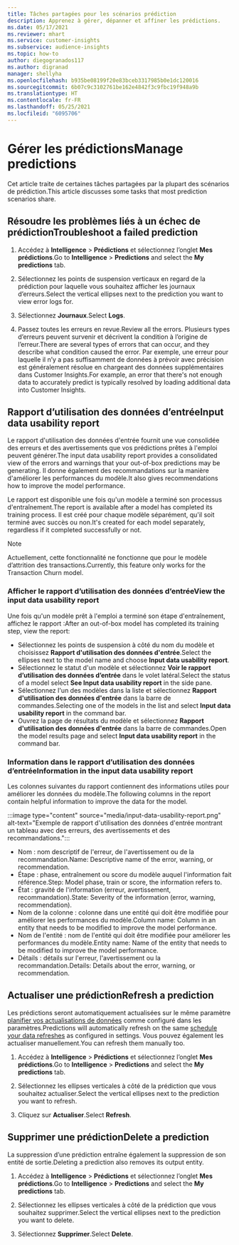 ```yaml
---
title: Tâches partagées pour les scénarios prédiction
description: Apprenez à gérer, dépanner et affiner les prédictions.
ms.date: 05/17/2021
ms.reviewer: mhart
ms.service: customer-insights
ms.subservice: audience-insights
ms.topic: how-to
author: diegogranados117
ms.author: digranad
manager: shellyha
ms.openlocfilehash: b935be08199f20e83bceb3317985b0e1dc120016
ms.sourcegitcommit: 6b07c9c3102761be162e4842f3c9fbc19f948a9b
ms.translationtype: HT
ms.contentlocale: fr-FR
ms.lasthandoff: 05/25/2021
ms.locfileid: "6095706"
---
```

# <a name="manage-predictions"></a><span data-ttu-id="b4808-103">Gérer les prédictions</span><span class="sxs-lookup"><span data-stu-id="b4808-103">Manage predictions</span></span>

<span data-ttu-id="b4808-104">Cet article traite de certaines tâches partagées par la plupart des scénarios de prédiction.</span><span class="sxs-lookup"><span data-stu-id="b4808-104">This article discusses some tasks that most prediction scenarios share.</span></span>

## <a name="troubleshoot-a-failed-prediction"></a><span data-ttu-id="b4808-105">Résoudre les problèmes liés à un échec de prédiction</span><span class="sxs-lookup"><span data-stu-id="b4808-105">Troubleshoot a failed prediction</span></span>

1. <span data-ttu-id="b4808-106">Accédez à **Intelligence** > **Prédictions** et sélectionnez l’onglet **Mes prédictions**.</span><span class="sxs-lookup"><span data-stu-id="b4808-106">Go to **Intelligence** > **Predictions** and select the **My predictions** tab.</span></span>

1. <span data-ttu-id="b4808-107">Sélectionnez les points de suspension verticaux en regard de la prédiction pour laquelle vous souhaitez afficher les journaux d’erreurs.</span><span class="sxs-lookup"><span data-stu-id="b4808-107">Select the vertical ellipses next to the prediction you want to view error logs for.</span></span>

1. <span data-ttu-id="b4808-108">Sélectionnez **Journaux**.</span><span class="sxs-lookup"><span data-stu-id="b4808-108">Select **Logs**.</span></span>

1. <span data-ttu-id="b4808-109">Passez toutes les erreurs en revue.</span><span class="sxs-lookup"><span data-stu-id="b4808-109">Review all the errors.</span></span> <span data-ttu-id="b4808-110">Plusieurs types d’erreurs peuvent survenir et décrivent la condition à l’origine de l’erreur.</span><span class="sxs-lookup"><span data-stu-id="b4808-110">There are several types of errors that can occur, and they describe what condition caused the error.</span></span> <span data-ttu-id="b4808-111">Par exemple, une erreur pour laquelle il n’y a pas suffisamment de données à prévoir avec précision est généralement résolue en chargeant des données supplémentaires dans Customer Insights.</span><span class="sxs-lookup"><span data-stu-id="b4808-111">For example, an error that there's not enough data to accurately predict is typically resolved by loading additional data into Customer Insights.</span></span>

## <a name="input-data-usability-report"></a><span data-ttu-id="b4808-112">Rapport d’utilisation des données d’entrée</span><span class="sxs-lookup"><span data-stu-id="b4808-112">Input data usability report</span></span>

<span data-ttu-id="b4808-113">Le rapport d'utilisation des données d'entrée fournit une vue consolidée des erreurs et des avertissements que vos prédictions prêtes à l'emploi peuvent générer.</span><span class="sxs-lookup"><span data-stu-id="b4808-113">The input data usability report provides a consolidated view of the errors and warnings that your out-of-box predictions may be generating.</span></span> <span data-ttu-id="b4808-114">Il donne également des recommandations sur la manière d'améliorer les performances du modèle.</span><span class="sxs-lookup"><span data-stu-id="b4808-114">It also gives recommendations how to improve the model performance.</span></span>

<span data-ttu-id="b4808-115">Le rapport est disponible une fois qu'un modèle a terminé son processus d'entraînement.</span><span class="sxs-lookup"><span data-stu-id="b4808-115">The report is available after a model has completed its training process.</span></span> <span data-ttu-id="b4808-116">Il est créé pour chaque modèle séparément, qu'il soit terminé avec succès ou non.</span><span class="sxs-lookup"><span data-stu-id="b4808-116">It's created for each model separately, regardless if it completed successfully or not.</span></span>

> [!NOTE]
> <span data-ttu-id="b4808-117">Actuellement, cette fonctionnalité ne fonctionne que pour le modèle d’attrition des transactions.</span><span class="sxs-lookup"><span data-stu-id="b4808-117">Currently, this feature only works for the Transaction Churn model.</span></span>

### <a name="view-the-input-data-usability-report"></a><span data-ttu-id="b4808-118">Afficher le rapport d’utilisation des données d’entrée</span><span class="sxs-lookup"><span data-stu-id="b4808-118">View the input data usability report</span></span>

<span data-ttu-id="b4808-119">Une fois qu'un modèle prêt à l'emploi a terminé son étape d'entraînement, affichez le rapport :</span><span class="sxs-lookup"><span data-stu-id="b4808-119">After an out-of-box model has completed its training step, view the report:</span></span>
- <span data-ttu-id="b4808-120">Sélectionnez les points de suspension à côté du nom du modèle et choisissez **Rapport d'utilisation des données d'entrée**.</span><span class="sxs-lookup"><span data-stu-id="b4808-120">Select the ellipses next to the model name and choose **Input data usability report**.</span></span>
- <span data-ttu-id="b4808-121">Sélectionnez le statut d'un modèle et sélectionnez **Voir le rapport d’utilisation des données d’entrée** dans le volet latéral.</span><span class="sxs-lookup"><span data-stu-id="b4808-121">Select the status of a model select **See Input data usability report** in the side pane.</span></span>
- <span data-ttu-id="b4808-122">Sélectionnez l'un des modèles dans la liste et sélectionnez **Rapport d'utilisation des données d'entrée** dans la barre de commandes.</span><span class="sxs-lookup"><span data-stu-id="b4808-122">Selecting one of the models in the list and select **Input data usability report** in the command bar.</span></span>
- <span data-ttu-id="b4808-123">Ouvrez la page de résultats du modèle et sélectionnez **Rapport d'utilisation des données d'entrée** dans la barre de commandes.</span><span class="sxs-lookup"><span data-stu-id="b4808-123">Open the model results page and select **Input data usability report** in the command bar.</span></span>

### <a name="information-in-the-input-data-usability-report"></a><span data-ttu-id="b4808-124">Information dans le rapport d’utilisation des données d’entrée</span><span class="sxs-lookup"><span data-stu-id="b4808-124">Information in the input data usability report</span></span>

<span data-ttu-id="b4808-125">Les colonnes suivantes du rapport contiennent des informations utiles pour améliorer les données du modèle.</span><span class="sxs-lookup"><span data-stu-id="b4808-125">The following columns in the report contain helpful information to improve the data for the model.</span></span>

:::image type="content" source="media/input-data-usability-report.png" alt-text="Exemple de rapport d'utilisation des données d'entrée montrant un tableau avec des erreurs, des avertissements et des recommandations.":::

- <span data-ttu-id="b4808-127">Nom : nom descriptif de l'erreur, de l'avertissement ou de la recommandation.</span><span class="sxs-lookup"><span data-stu-id="b4808-127">Name: Descriptive name of the error, warning, or recommendation.</span></span>
- <span data-ttu-id="b4808-128">Étape : phase, entraînement ou score du modèle auquel l'information fait référence.</span><span class="sxs-lookup"><span data-stu-id="b4808-128">Step: Model phase, train or score, the information refers to.</span></span>
- <span data-ttu-id="b4808-129">État : gravité de l'information (erreur, avertissement, recommandation).</span><span class="sxs-lookup"><span data-stu-id="b4808-129">State: Severity of the information (error, warning, recommendation).</span></span>
- <span data-ttu-id="b4808-130">Nom de la colonne : colonne dans une entité qui doit être modifiée pour améliorer les performances du modèle.</span><span class="sxs-lookup"><span data-stu-id="b4808-130">Column name: Column in an entity that needs to be modified to improve the model performance.</span></span>
- <span data-ttu-id="b4808-131">Nom de l'entité : nom de l'entité qui doit être modifiée pour améliorer les performances du modèle.</span><span class="sxs-lookup"><span data-stu-id="b4808-131">Entity name: Name of the entity that needs to be modified to improve the model performance.</span></span>
- <span data-ttu-id="b4808-132">Détails : détails sur l'erreur, l'avertissement ou la recommandation.</span><span class="sxs-lookup"><span data-stu-id="b4808-132">Details: Details about the error, warning, or recommendation.</span></span>

## <a name="refresh-a-prediction"></a><span data-ttu-id="b4808-133">Actualiser une prédiction</span><span class="sxs-lookup"><span data-stu-id="b4808-133">Refresh a prediction</span></span>

<span data-ttu-id="b4808-134">Les prédictions seront automatiquement actualisées sur le même paramètre [planifier vos actualisations de données](system.md#schedule-tab) comme configuré dans les paramètres.</span><span class="sxs-lookup"><span data-stu-id="b4808-134">Predictions will automatically refresh on the same [schedule your data refreshes](system.md#schedule-tab) as configured in settings.</span></span> <span data-ttu-id="b4808-135">Vous pouvez également les actualiser manuellement.</span><span class="sxs-lookup"><span data-stu-id="b4808-135">You can refresh them manually too.</span></span>

1. <span data-ttu-id="b4808-136">Accédez à **Intelligence** > **Prédictions** et sélectionnez l’onglet **Mes prédictions**.</span><span class="sxs-lookup"><span data-stu-id="b4808-136">Go to **Intelligence** > **Predictions** and select the **My predictions** tab.</span></span>

1. <span data-ttu-id="b4808-137">Sélectionnez les ellipses verticales à côté de la prédiction que vous souhaitez actualiser.</span><span class="sxs-lookup"><span data-stu-id="b4808-137">Select the vertical ellipses next to the prediction you want to refresh.</span></span>

1. <span data-ttu-id="b4808-138">Cliquez sur **Actualiser**.</span><span class="sxs-lookup"><span data-stu-id="b4808-138">Select **Refresh**.</span></span>

## <a name="delete-a-prediction"></a><span data-ttu-id="b4808-139">Supprimer une prédiction</span><span class="sxs-lookup"><span data-stu-id="b4808-139">Delete a prediction</span></span>

<span data-ttu-id="b4808-140">La suppression d’une prédiction entraîne également la suppression de son entité de sortie.</span><span class="sxs-lookup"><span data-stu-id="b4808-140">Deleting a prediction also removes its output entity.</span></span>

1. <span data-ttu-id="b4808-141">Accédez à **Intelligence** > **Prédictions** et sélectionnez l’onglet **Mes prédictions**.</span><span class="sxs-lookup"><span data-stu-id="b4808-141">Go to **Intelligence** > **Predictions** and select the **My predictions** tab.</span></span>

1. <span data-ttu-id="b4808-142">Sélectionnez les ellipses verticales à côté de la prédiction que vous souhaitez supprimer.</span><span class="sxs-lookup"><span data-stu-id="b4808-142">Select the vertical ellipses next to the prediction you want to delete.</span></span>

1. <span data-ttu-id="b4808-143">Sélectionnez **Supprimer**.</span><span class="sxs-lookup"><span data-stu-id="b4808-143">Select **Delete**.</span></span>
